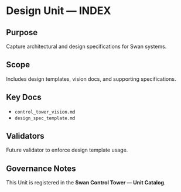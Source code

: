 # Design Unit — INDEX

## Purpose
Capture architectural and design specifications for Swan systems.

## Scope
Includes design templates, vision docs, and supporting specifications.

## Key Docs
- `control_tower_vision.md`
- `design_spec_template.md`

## Validators
Future validator to enforce design template usage.

## Governance Notes
This Unit is registered in the **Swan Control Tower — Unit Catalog**.
